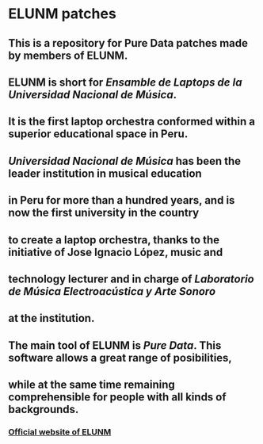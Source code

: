 #	**ELUNM patches**

##	This is a repository for Pure Data patches made by members of **ELUNM**.

##	**ELUNM** is short for *Ensamble de Laptops de la Universidad Nacional de Música*.
##	It is the first laptop orchestra conformed within a superior educational space in Peru.
##	*Universidad Nacional de Música* has been the leader institution in musical education
##	in Peru for more than a hundred years, and is now the first university in the country
##	to create a laptop orchestra, thanks to the initiative of Jose Ignacio López, music and
##	technology lecturer and in charge of *Laboratorio de Música Electroacústica y Arte Sonoro*
##	at the institution.

##	The main tool of **ELUNM** is *Pure Data*. This software allows a great range of posibilities,
##	while at the same time remaining comprehensible for people with all kinds of backgrounds.

###  [Official website of ELUNM](https://www.unm.edu.pe/investigacion/direccion-de-innovacion-y-transferencia-tecnologica/laboratorio-de-musica-electroacustica-y-arte-sonoro/elunm/)
